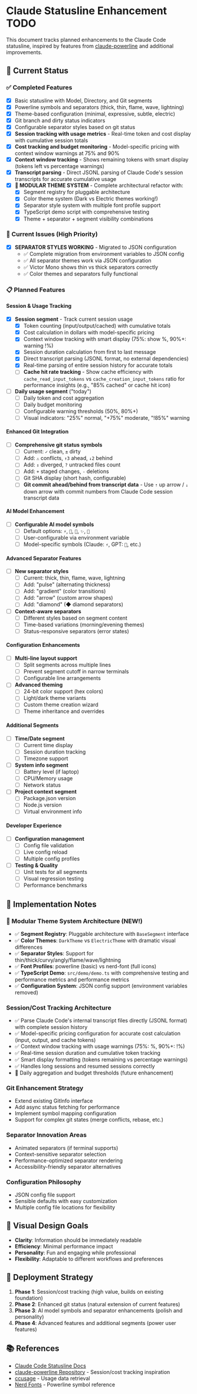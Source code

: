 # Claude Statusline Enhancement TODO

This document tracks planned enhancements to the Claude Code
statusline, inspired by features from
[claude-powerline](https://github.com/Owloops/claude-powerline) and
additional improvements.

## 🎯 Current Status

### ✅ Completed Features

- [x] Basic statusline with Model, Directory, and Git segments
- [x] Powerline symbols and separators (thick, thin, flame, wave,
      lightning)
- [x] Theme-based configuration (minimal, expressive, subtle,
      electric)
- [x] Git branch and dirty status indicators
- [x] Configurable separator styles based on git status
- [x] **Session tracking with usage metrics** - Real-time token and
      cost display with cumulative session totals
- [x] **Cost tracking and budget monitoring** - Model-specific pricing
      with context window warnings at 75% and 90%
- [x] **Context window tracking** - Shows remaining tokens with smart
      display (tokens left vs percentage warnings)
- [x] **Transcript parsing** - Direct JSONL parsing of Claude Code's
      session transcripts for accurate cumulative usage
- [x] **🎨 MODULAR THEME SYSTEM** - Complete architectural refactor
      with:
  - [x] Segment registry for pluggable architecture
  - [x] Color theme system (Dark vs Electric themes working!)
  - [x] Separator style system with multiple font profile support
  - [x] TypeScript demo script with comprehensive testing
  - [x] Theme + separator + segment visibility combinations

### 🐛 Current Issues (High Priority)

- [x] **SEPARATOR STYLES WORKING** - Migrated to JSON configuration
  - ✅ Complete migration from environment variables to JSON config
  - ✅ All separator themes work via JSON configuration
  - ✅ Victor Mono shows thin vs thick separators correctly
  - ✅ Color themes and separators fully functional

### 📋 Planned Features

#### Session & Usage Tracking

- [x] **Session segment** - Track current session usage
  - [x] Token counting (input/output/cached) with cumulative totals
  - [x] Cost calculation in dollars with model-specific pricing
  - [x] Context window tracking with smart display (75%: show %, 90%+:
        warning !%)
  - [x] Session duration calculation from first to last message
  - [x] Direct transcript parsing (JSONL format, no external
        dependencies)
  - [x] Real-time parsing of entire session history for accurate
        totals
  - [ ] **Cache hit rate tracking** - Show cache efficiency with
        `cache_read_input_tokens` vs `cache_creation_input_tokens`
        ratio for performance insights (e.g., "85% cached" or cache
        hit icon)

- [ ] **Daily usage segment** ("today")
  - [ ] Daily token and cost aggregation
  - [ ] Daily budget monitoring
  - [ ] Configurable warning thresholds (50%, 80%+)
  - [ ] Visual indicators: "25%" normal, "+75%" moderate, "!85%"
        warning

#### Enhanced Git Integration

- [ ] **Comprehensive git status symbols**
  - [ ] Current: `✓` clean, `±` dirty
  - [ ] Add: `⚠` conflicts, `↑3` ahead, `↓2` behind
  - [ ] Add: `⇕` diverged, `?` untracked files count
  - [ ] Add: `+` staged changes, `-` deletions
  - [ ] Git SHA display (short hash, configurable)
  - [ ] **Git commit ahead/behind from transcript data** - Use `⇡` up
        arrow / `⇣` down arrow with commit numbers from Claude Code
        session transcript data

#### AI Model Enhancement

- [ ] **Configurable AI model symbols**
  - [ ] Default options: `⚡`, `🤖`, `🧠`, `✨`, `🔮`
  - [ ] User-configurable via environment variable
  - [ ] Model-specific symbols (Claude: `⚡`, GPT: `🤖`, etc.)

#### Advanced Separator Features

- [ ] **New separator styles**
  - [ ] Current: thick, thin, flame, wave, lightning
  - [ ] Add: "pulse" (alternating thickness)
  - [ ] Add: "gradient" (color transitions)
  - [ ] Add: "arrow" (custom arrow shapes)
  - [ ] Add: "diamond" (◆ diamond separators)

- [ ] **Context-aware separators**
  - [ ] Different styles based on segment content
  - [ ] Time-based variations (morning/evening themes)
  - [ ] Status-responsive separators (error states)

#### Configuration Enhancements

- [ ] **Multi-line layout support**
  - [ ] Split segments across multiple lines
  - [ ] Prevent segment cutoff in narrow terminals
  - [ ] Configurable line arrangements

- [ ] **Advanced theming**
  - [ ] 24-bit color support (hex colors)
  - [ ] Light/dark theme variants
  - [ ] Custom theme creation wizard
  - [ ] Theme inheritance and overrides

#### Additional Segments

- [ ] **Time/Date segment**
  - [ ] Current time display
  - [ ] Session duration tracking
  - [ ] Timezone support

- [ ] **System info segment**
  - [ ] Battery level (if laptop)
  - [ ] CPU/Memory usage
  - [ ] Network status

- [ ] **Project context segment**
  - [ ] Package.json version
  - [ ] Node.js version
  - [ ] Virtual environment info

#### Developer Experience

- [ ] **Configuration management**
  - [ ] Config file validation
  - [ ] Live config reload
  - [ ] Multiple config profiles

- [ ] **Testing & Quality**
  - [ ] Unit tests for all segments
  - [ ] Visual regression testing
  - [ ] Performance benchmarks

## 🔧 Implementation Notes

### 🎨 Modular Theme System Architecture (NEW!)

- ✅ **Segment Registry**: Pluggable architecture with `BaseSegment`
  interface
- ✅ **Color Themes**: `DarkTheme` vs `ElectricTheme` with dramatic
  visual differences
- ✅ **Separator Styles**: Support for
  thin/thick/curvy/angly/flame/wave/lightning
- ✅ **Font Profiles**: powerline (basic) vs nerd-font (full icons)
- ✅ **TypeScript Demo**: `src/demo/demo.ts` with comprehensive
  testing and performance metrics and performance metrics
- ✅ **Configuration System**: JSON config support (environment
  variables removed)

### Session/Cost Tracking Architecture

- ✅ Parse Claude Code's internal transcript files directly (JSONL
  format) with complete session history
- ✅ Model-specific pricing configuration for accurate cost
  calculation (input, output, and cache tokens)
- ✅ Context window tracking with usage warnings (75%: %, 90%+: !%)
- ✅ Real-time session duration and cumulative token tracking
- ✅ Smart display formatting (tokens remaining vs percentage
  warnings)
- ✅ Handles long sessions and resumed sessions correctly
- 🔄 Daily aggregation and budget thresholds (future enhancement)

### Git Enhancement Strategy

- Extend existing GitInfo interface
- Add async status fetching for performance
- Implement symbol mapping configuration
- Support for complex git states (merge conflicts, rebase, etc.)

### Separator Innovation Areas

- Animated separators (if terminal supports)
- Context-sensitive separator selection
- Performance-optimized separator rendering
- Accessibility-friendly separator alternatives

### Configuration Philosophy

- JSON config file support
- Sensible defaults with easy customization
- Multiple config file locations for flexibility

## 🎨 Visual Design Goals

- **Clarity**: Information should be immediately readable
- **Efficiency**: Minimal performance impact
- **Personality**: Fun and engaging while professional
- **Flexibility**: Adaptable to different workflows and preferences

## 🚀 Deployment Strategy

1. **Phase 1**: Session/cost tracking (high value, builds on existing
   foundation)
2. **Phase 2**: Enhanced git status (natural extension of current
   features)
3. **Phase 3**: AI model symbols and separator enhancements (polish
   and personality)
4. **Phase 4**: Advanced features and additional segments (power user
   features)

## 📚 References

- [Claude Code Statusline Docs](https://docs.anthropic.com/en/docs/claude-code/statusline)
- [claude-powerline Repository](https://github.com/Owloops/claude-powerline) -
  Session/cost tracking inspiration
- [ccusage](https://github.com/ryanschneider/ccusage) - Usage data
  retrieval
- [Nerd Fonts](https://www.nerdfonts.com/) - Powerline symbol
  reference
